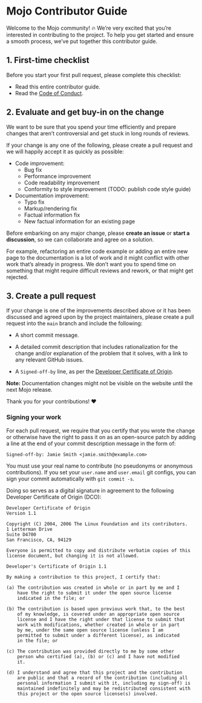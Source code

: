 # Mojo Contributor Guide

Welcome to the Mojo community! 🔥 We’re very excited that you’re interested in
contributing to the project. To help you get started and ensure a smooth
process, we’ve put together this contributor guide.

## 1. First-time checklist

Before you start your first pull request, please complete this checklist:

- Read this entire contributor guide.
- Read the [Code of Conduct](CODE_OF_CONDUCT.md).

## 2. Evaluate and get buy-in on the change

We want to be sure that you spend your time efficiently and prepare changes
that aren’t controversial and get stuck in long rounds of reviews.

If your change is any one of the following, please create a pull request and we
will happily accept it as quickly as possible:

- Code improvement:
  - Bug fix
  - Performance improvement
  - Code readability improvement
  - Conformity to style improvement (TODO: publish code style guide)
- Documentation improvement:
  - Typo fix
  - Markup/rendering fix
  - Factual information fix
  - New factual information for an existing page

Before embarking on any major change, please **create an issue** or **start a
discussion**, so we can collaborate and agree on a solution.

For example, refactoring an entire code example or adding an entire new page to
the documentation is a lot of work and it might conflict with other work that’s
already in progress. We don’t want you to spend time on something that might
require difficult reviews and rework, or that might get rejected.

## 3. Create a pull request

If your change is one of the improvements described above or it has been
discussed and agreed upon by the project maintainers, please create a pull
request into the `main` branch and include the following:

- A short commit message.

- A detailed commit description that includes rationalization for the change
and/or explanation of the problem that it solves, with a link to any relevant
GitHub issues.

- A `Signed-off-by` line, as per the [Developer Certificate of
Origin](#signing-your-work).

**Note:** Documentation changes might not be visible on the website until the
next Mojo release.

Thank you for your contributions! ❤️

### Signing your work

For each pull request, we require that you certify that you wrote the change or
otherwise have the right to pass it on as an open-source patch by adding a line
at the end of your commit description message in the form of:

`Signed-off-by: Jamie Smith <jamie.smith@example.com>`

You must use your real name to contribute (no pseudonyms or anonymous
contributions). If you set your `user.name` and `user.email` git configs, you
can sign your commit automatically with `git commit -s`.

Doing so serves as a digital signature in agreement to the following Developer
Certificate of Origin (DCO):

```text
Developer Certificate of Origin
Version 1.1

Copyright (C) 2004, 2006 The Linux Foundation and its contributors.
1 Letterman Drive
Suite D4700
San Francisco, CA, 94129

Everyone is permitted to copy and distribute verbatim copies of this
license document, but changing it is not allowed.

Developer's Certificate of Origin 1.1

By making a contribution to this project, I certify that:

(a) The contribution was created in whole or in part by me and I
    have the right to submit it under the open source license
    indicated in the file; or

(b) The contribution is based upon previous work that, to the best
    of my knowledge, is covered under an appropriate open source
    license and I have the right under that license to submit that
    work with modifications, whether created in whole or in part
    by me, under the same open source license (unless I am
    permitted to submit under a different license), as indicated
    in the file; or

(c) The contribution was provided directly to me by some other
    person who certified (a), (b) or (c) and I have not modified
    it.

(d) I understand and agree that this project and the contribution
    are public and that a record of the contribution (including all
    personal information I submit with it, including my sign-off) is
    maintained indefinitely and may be redistributed consistent with
    this project or the open source license(s) involved.
```
